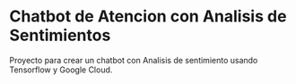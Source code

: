 # Chatbot de Atencion con Analisis de Sentimientos

Proyecto para crear un chatbot con Analisis de sentimiento usando Tensorflow y Google Cloud.